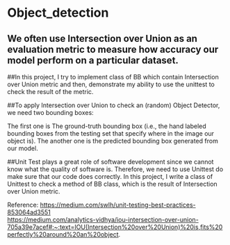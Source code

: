 # Object_detection
## We often use Intersection over Union as an evaluation metric to measure how accuracy our model perform on a particular dataset.


##In this project, I try to implement class of BB which contain Intersection over Union metric and then, demonstrate my ability to use the unittest
to check the result of the metric.

##To apply Intersection over Union to check an (random) Object Detector, we need two bounding boxes:

The first one is The ground-truth bounding box (i.e., the hand labeled bounding boxes from the testing set that specify where in the image our object is).
The another one is the predicted bounding box generated from our model.

##Unit Test plays a great role of software development since we cannot know what the quality of software is. Therefore, we need to use Unittest do make sure that our code does correctly. 
In this project, I write a class of Unittest to check a method of BB class, which is the result of Intersection over Union metric.

Reference:
        https://medium.com/swlh/unit-testing-best-practices-853064ad3551<br />
        https://medium.com/analytics-vidhya/iou-intersection-over-union-705a39e7acef#:~:text=IOU(Intersection%20over%20Union)%20is,fits%20perfectly%20around%20an%20object.



